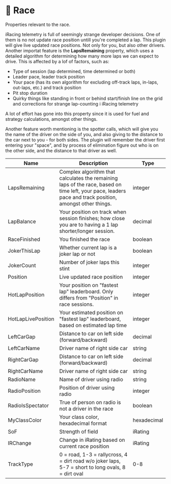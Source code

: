 # 🏁 Race

Properties relevant to the race.&#x20;

iRacing telemetry is full of seemingly strange developer decisions. One of them is no not update race position untill you're completed a lap. This plugin will give live updated race positions. Not only for you, but also other drivers. Another importat feature is the **LapsRemaining** property, which uses a detailed algorithm for determining how many more laps we can expect to drive. This is affected by a lof of factors, such as:

* Type of session (lap determined, time determined or both)
* Leader pace, leader track position
* Your pace (has its own algorithm for excluding off-track laps, in-laps, out-laps, etc.) and track position
* Pit stop duration
* Quirky things like standing in front or behind start/finish line on the grid and corrections for strange lap-counting i iRacing telemetry

A lot of effort has gone into this property since it is used for fuel and strategy calculations, amongst other things.&#x20;

Another feature worth mentioning is the spotter calls, which will give you the name of the driver on the side of you, and also giving to the distance to the car next to you - for both sides. The plugin will remember the driver first entering your "space", and by process of elimination figure out who is on the other side, and the distance to that driver as well.&#x20;

<table data-view="cards"><thead><tr><th>Name</th><th>Description</th><th>Type</th></tr></thead><tbody><tr><td>LapsRemaining</td><td>Complex algorithm that calculates the remaining laps of the race, based on time left, your pace, leaders pace and track position, amongst other things.</td><td>integer</td></tr><tr><td>LapBalance</td><td>Your position on track when session finishes; how close you are to having a 1 lap shorter/longer session.</td><td>decimal</td></tr><tr><td>RaceFinished</td><td>You finished the race</td><td>boolean</td></tr><tr><td>JokerThisLap</td><td>Whether current lap is a joker lap or not</td><td>boolean</td></tr><tr><td>JokerCount</td><td>Number of joker laps this stint</td><td>integer</td></tr><tr><td>Position</td><td>Live updated race position</td><td>integer</td></tr><tr><td>HotLapPosition</td><td>Your position on "fastest lap" leaderboard. Only differs from "Position" in race sessions.</td><td>integer</td></tr><tr><td>HotLapLivePosition</td><td>Your estimated position on "fastest lap" leaderboard, based on estimated lap time</td><td>integer</td></tr><tr><td>LeftCarGap</td><td>Distance to car on left side (forward/backward)</td><td>decimal</td></tr><tr><td>LeftCarName</td><td>Driver name of right side car</td><td>string</td></tr><tr><td>RightCarGap</td><td>Distance to car on left side (forward/backward)</td><td>decimal</td></tr><tr><td>RightCarName</td><td>Driver name of right side car</td><td>string</td></tr><tr><td>RadioName</td><td>Name of driver using radio</td><td>string</td></tr><tr><td>RadioPosition</td><td>Position of driver using radio</td><td>integer</td></tr><tr><td>RadioIsSpectator</td><td>True of person on radio is not a driver in the race</td><td>boolean</td></tr><tr><td>MyClassColor</td><td>Your class color, hexadecimal format</td><td>hexadecimal</td></tr><tr><td>SoF</td><td>Strength of field</td><td>iRating</td></tr><tr><td>IRChange</td><td>Change in iRating based on current race position</td><td>iRating</td></tr><tr><td>TrackType</td><td>0 = road, 1-3 = rallycross, 4 = dirt road w/o joker laps, 5-7 = short to long ovals, 8 = dirt oval</td><td>0-8</td></tr></tbody></table>



